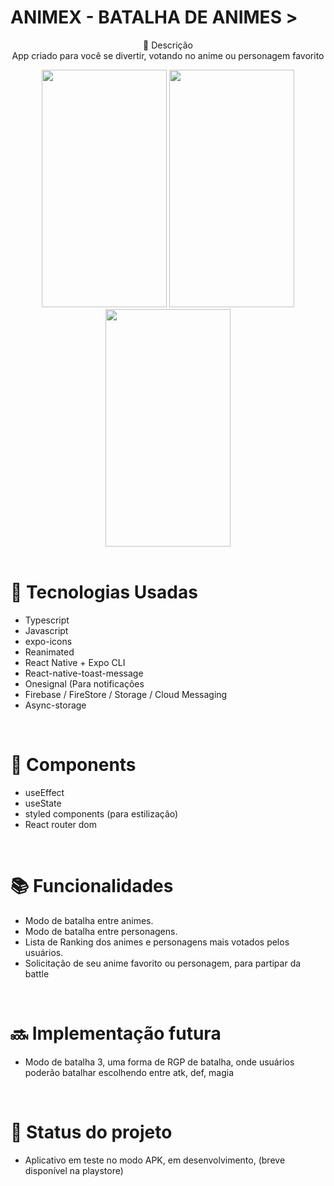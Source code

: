  # ANIMEX - BATALHA DE ANIMES > 

<p align="center">
 📝 Descrição <br> 
   App criado para você se divertir, votando no anime ou personagem favorito <br> 
</p>


<div align="center">

  <img src="https://firebasestorage.googleapis.com/v0/b/votacao-f93ce.appspot.com/o/home.png?alt=media&token=06a0ab9d-9b91-4a40-b545-71872c44c841" width='200px' height='380px'/>
   <img src="https://firebasestorage.googleapis.com/v0/b/votacao-f93ce.appspot.com/o/personagem.png?alt=media&token=e2d453ab-f5ac-48e6-8ba9-64bed899734f" width='200px' height='380px'/>   
    <img src="https://firebasestorage.googleapis.com/v0/b/votacao-f93ce.appspot.com/o/detalhes.png?alt=media&token=46c3db22-2f71-4e3a-b76e-4039d552e8dc" width='200px' height='380px'/>
     
</div>

 <br> 
 
# 🚀 Tecnologias Usadas
* Typescript
* Javascript
* expo-icons
* Reanimated
* React Native + Expo CLI
* React-native-toast-message
* Onesignal (Para notificações
* Firebase / FireStore / Storage / Cloud Messaging
* Async-storage

<br> 

# 🔧 Components
* useEffect
* useState
* styled components (para estilização)
* React router dom 

<br> 

# 📚 Funcionalidades
* Modo de batalha entre animes.
* Modo de batalha entre personagens.
* Lista de Ranking dos animes e personagens mais votados pelos usuários.
* Solicitação de seu anime favorito ou personagem, para partipar da battle

<br> 

# 🔜 Implementação futura
* Modo de batalha 3, uma forma de RGP de batalha, onde usuários poderão batalhar escolhendo entre atk, def, magia

<br> 

# 🎯 Status do projeto
* Aplicativo em teste no modo APK, em desenvolvimento, (breve disponível na playstore)
